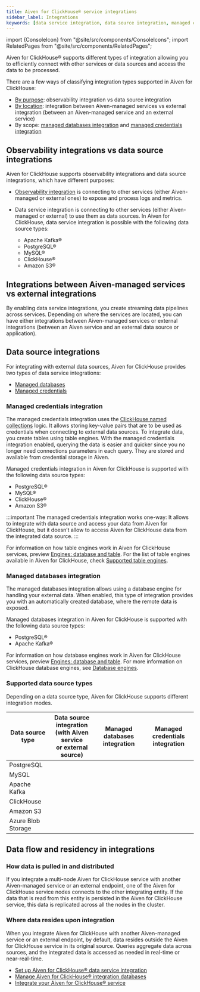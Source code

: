 ```yaml
---
title: Aiven for ClickHouse® service integrations
sidebar_label: Integrations
keywords: [data service integration, data source integration, managed credentials integration, managed databases integration, named collections]
---
```


import {ConsoleIcon} from "@site/src/components/ConsoleIcons";
import RelatedPages from "@site/src/components/RelatedPages";

Aiven for ClickHouse® supports different types of integration allowing you to efficiently connect with other services or data sources and access the data to be processed.

There are a few ways of classifying integration types supported in Aiven for ClickHouse:

- [By purpose](/docs/products/clickhouse/concepts/data-integration-overview#observability-integrations-vs-data-source-integrations):
  observability integration vs data source integration
- [By location](/docs/products/clickhouse/concepts/data-integration-overview#integrations-between-aiven-managed-services-vs-external-integrations):
  integration between Aiven-managed services vs external integration (between an
  Aiven-managed service and an external service)
- By scope: [managed databases integration](/docs/products/clickhouse/concepts/data-integration-overview#managed-databases-integration) and
  [managed credentials integration](/docs/products/clickhouse/concepts/data-integration-overview#managed-credentials-integration)

## Observability integrations vs data source integrations

Aiven for ClickHouse supports observability integrations and data source integrations,
which have different purposes:

- [Observability integration](/docs/products/clickhouse/howto/list-integrations) is
  connecting to other services (either Aiven-managed or external ones) to expose and
  process logs and metrics.
- Data service integration is connecting to other services (either Aiven-managed or external)
  to use them as data sources. In Aiven for ClickHouse, data service integration is
  possible with the following data source types:

  - Apache Kafka®
  - PostgreSQL®
  - MySQL®
  - ClickHouse®
  - Amazon S3®

## Integrations between Aiven-managed services vs external integrations

By enabling data service integrations, you create streaming data pipelines across
services. Depending on where the services are located, you can have either
integrations between Aiven-managed services or external integrations (between an Aiven service
and an external data source or application).

## Data source integrations

For integrating with external data sources, Aiven for ClickHouse provides two types of
data service integrations:

- [Managed databases](/docs/products/clickhouse/concepts/data-integration-overview#managed-databases-integration)
- [Managed credentials](/docs/products/clickhouse/concepts/data-integration-overview#managed-credentials-integration)

### Managed credentials integration

The managed credentials integration uses the
[ClickHouse named collections](https://clickhouse.com/docs/en/operations/named-collections)
logic. It allows storing key-value pairs that are to be used as credentials when
connecting to external data sources. To integrate data, you create tables using table
engines. With the managed credentials integration enabled,
querying the data is easier and quicker since you no longer need connections parameters in
each query. They are stored and available from credential storage in Aiven.

Managed credentials integration in Aiven for ClickHouse is supported with the following
data source types:

- PostgreSQL®
- MySQL®
- ClickHouse®
- Amazon S3®

:::important
The managed credentials integration works one-way: It allows to integrate with data source
and access your data from Aiven for ClickHouse, but it doesn’t allow to access Aiven for
ClickHouse data from the integrated data source.
:::

For information on how table engines work in Aiven for ClickHouse services, preview
[Engines: database and table](/docs/products/clickhouse/concepts/service-architecture#engines-database-and-table).
For the list of table engines available in Aiven for ClickHouse, check
[Supported table engines](/docs/products/clickhouse/reference/supported-table-engines).

### Managed databases integration

The managed databases integration allows using a database engine for handling your
external data. When enabled, this type of integration provides you with an automatically
created database, where the remote data is exposed.

Managed databases integration in Aiven for ClickHouse is supported with the following
data source types:

- PostgreSQL®
- Apache Kafka®

For information on how database engines work in Aiven for ClickHouse services, preview
[Engines: database and table](/docs/products/clickhouse/concepts/service-architecture#engines-database-and-table).
For more information on ClickHouse database engines, see
[Database engines](https://clickhouse.com/docs/en/engines/database-engines).

### Supported data source types

Depending on a data source type, Aiven for ClickHouse supports different integration modes.

| Data source type   | Data source integration<br/>(with Aiven service <br/>or external source)| Managed databases integration| Managed credentials integration |
|--------------------|----------------------------|------------------------------|---------------------------------|
| PostgreSQL         | <ConsoleIcon name="tick"/> | <ConsoleIcon name="tick"/>   | <ConsoleIcon name="tick"/>      |
| MySQL              | <ConsoleIcon name="tick"/> | <ConsoleIcon name="cross"/>  | <ConsoleIcon name="tick"/>      |
| Apache Kafka       | <ConsoleIcon name="tick"/> | <ConsoleIcon name="tick"/>   | <ConsoleIcon name="cross"/>     |
| ClickHouse         | <ConsoleIcon name="tick"/> | <ConsoleIcon name="cross"/>  | <ConsoleIcon name="tick"/>      |
| Amazon S3          | <ConsoleIcon name="tick"/> | <ConsoleIcon name="cross"/>  | <ConsoleIcon name="tick"/>      |
| Azure Blob Storage | <ConsoleIcon name="tick"/> | <ConsoleIcon name="cross"/>  | <ConsoleIcon name="tick"/>      |

## Data flow and residency in integrations

### How data is pulled in and distributed

If you integrate a multi-node Aiven for ClickHouse service with another Aiven-managed
service or an external endpoint, one of the Aiven for ClickHouse service nodes connects
to the other integrating entity. If the data that is read from this entity is persisted in
the Aiven for ClickHouse service, this data is replicated across all the nodes in the
cluster.

### Where data resides upon integration

When you integrate Aiven for ClickHouse with another Aiven-managed service or an external
endpoint, by default, data resides outside the Aiven for ClickHouse service in its original
source. Queries aggregate data across sources, and the integrated data is accessed as
needed in real-time or near-real-time.

<RelatedPages/>

- [Set up Aiven for ClickHouse® data service integration](/docs/products/clickhouse/howto/data-service-integration)
- [Manage Aiven for ClickHouse® integration databases](/docs/products/clickhouse/howto/integration-databases)
- [Integrate your Aiven for ClickHouse® service](/docs/products/clickhouse/howto/list-integrations)

